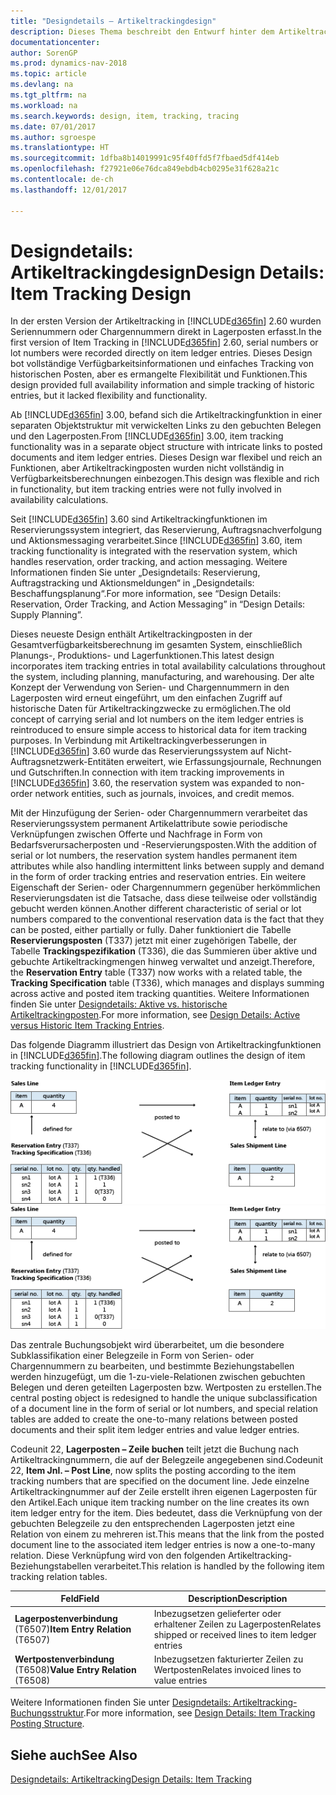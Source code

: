 ```yaml
---
title: "Designdetails – Artikeltrackingdesign"
description: Dieses Thema beschreibt den Entwurf hinter dem Artikeltracking in [!INCLUDE[d365fin](includes/d365fin_md.md)].
documentationcenter: 
author: SorenGP
ms.prod: dynamics-nav-2018
ms.topic: article
ms.devlang: na
ms.tgt_pltfrm: na
ms.workload: na
ms.search.keywords: design, item, tracking, tracing
ms.date: 07/01/2017
ms.author: sgroespe
ms.translationtype: HT
ms.sourcegitcommit: 1dfba8b14019991c95f40ffd5f7fbaed5df414eb
ms.openlocfilehash: f27921e06e76dca849ebdb4cb0295e31f628a21c
ms.contentlocale: de-ch
ms.lasthandoff: 12/01/2017

---
```

# <a name="design-details-item-tracking-design"></a><span data-ttu-id="b9967-103">Designdetails: Artikeltrackingdesign</span><span class="sxs-lookup"><span data-stu-id="b9967-103">Design Details: Item Tracking Design</span></span>
<span data-ttu-id="b9967-104">In der ersten Version der Artikeltracking in [!INCLUDE[d365fin](includes/d365fin_md.md)] 2.60 wurden Seriennummern oder Chargennummern direkt in Lagerposten erfasst.</span><span class="sxs-lookup"><span data-stu-id="b9967-104">In the first version of Item Tracking in [!INCLUDE[d365fin](includes/d365fin_md.md)] 2.60, serial numbers or lot numbers were recorded directly on item ledger entries.</span></span> <span data-ttu-id="b9967-105">Dieses Design bot vollständige Verfügbarkeitsinformationen und einfaches Tracking von historischen Posten, aber es ermangelte Flexibilität und Funktionen.</span><span class="sxs-lookup"><span data-stu-id="b9967-105">This design provided full availability information and simple tracking of historic entries, but it lacked flexibility and functionality.</span></span>  

<span data-ttu-id="b9967-106">Ab [!INCLUDE[d365fin](includes/d365fin_md.md)] 3.00, befand sich die Artikeltrackingfunktion in einer separaten Objektstruktur mit verwickelten Links zu den gebuchten Belegen und den Lagerposten.</span><span class="sxs-lookup"><span data-stu-id="b9967-106">From [!INCLUDE[d365fin](includes/d365fin_md.md)] 3.00, item tracking functionality was in a separate object structure with intricate links to posted documents and item ledger entries.</span></span> <span data-ttu-id="b9967-107">Dieses Design war flexibel und reich an Funktionen, aber Artikeltrackingposten wurden nicht vollständig in Verfügbarkeitsberechnungen einbezogen.</span><span class="sxs-lookup"><span data-stu-id="b9967-107">This design was flexible and rich in functionality, but item tracking entries were not fully involved in availability calculations.</span></span>  

<span data-ttu-id="b9967-108">Seit [!INCLUDE[d365fin](includes/d365fin_md.md)] 3.60 sind Artikeltrackingfunktionen im Reservierungssystem integriert, das Reservierung, Auftragsnachverfolgung und Aktionsmessaging verarbeitet.</span><span class="sxs-lookup"><span data-stu-id="b9967-108">Since [!INCLUDE[d365fin](includes/d365fin_md.md)] 3.60, item tracking functionality is integrated with the reservation system, which handles reservation, order tracking, and action messaging.</span></span> <span data-ttu-id="b9967-109">Weitere Informationen finden Sie unter „Designdetails: Reservierung, Auftragstracking und Aktionsmeldungen“ in „Designdetails: Beschaffungsplanung“.</span><span class="sxs-lookup"><span data-stu-id="b9967-109">For more information, see “Design Details: Reservation, Order Tracking, and Action Messaging” in “Design Details: Supply Planning”.</span></span>  

<span data-ttu-id="b9967-110">Dieses neueste Design enthält Artikeltrackingposten in der Gesamtverfügbarkeitsberechnung im gesamten System, einschließlich Planungs-, Produktions- und Lagerfunktionen.</span><span class="sxs-lookup"><span data-stu-id="b9967-110">This latest design incorporates item tracking entries in total availability calculations throughout the system, including planning, manufacturing, and warehousing.</span></span> <span data-ttu-id="b9967-111">Der alte Konzept der Verwendung von Serien- und Chargennummern in den Lagerposten wird erneut eingeführt, um den einfachen Zugriff auf historische Daten für Artikeltrackingzwecke zu ermöglichen.</span><span class="sxs-lookup"><span data-stu-id="b9967-111">The old concept of carrying serial and lot numbers on the item ledger entries is reintroduced to ensure simple access to historical data for item tracking purposes.</span></span> <span data-ttu-id="b9967-112">In Verbindung mit Artikeltrackingverbesserungen in [!INCLUDE[d365fin](includes/d365fin_md.md)] 3.60 wurde das Reservierungssystem auf Nicht-Auftragsnetzwerk-Entitäten erweitert, wie Erfassungsjournale, Rechnungen und Gutschriften.</span><span class="sxs-lookup"><span data-stu-id="b9967-112">In connection with item tracking improvements in [!INCLUDE[d365fin](includes/d365fin_md.md)] 3.60, the reservation system was expanded to non-order network entities, such as journals, invoices, and credit memos.</span></span>  

<span data-ttu-id="b9967-113">Mit der Hinzufügung der Serien- oder Chargennummern verarbeitet das Reservierungssystem permanent Artikelattribute sowie periodische Verknüpfungen zwischen Offerte und Nachfrage in Form von Bedarfsverursacherposten und -Reservierungsposten.</span><span class="sxs-lookup"><span data-stu-id="b9967-113">With the addition of serial or lot numbers, the reservation system handles permanent item attributes while also handling intermittent links between supply and demand in the form of order tracking entries and reservation entries.</span></span> <span data-ttu-id="b9967-114">Ein weitere Eigenschaft der Serien- oder Chargennummern gegenüber herkömmlichen Reservierungsdaten ist die Tatsache, dass diese teilweise oder vollständig gebucht werden können.</span><span class="sxs-lookup"><span data-stu-id="b9967-114">Another different characteristic of serial or lot numbers compared to the conventional reservation data is the fact that they can be posted, either partially or fully.</span></span> <span data-ttu-id="b9967-115">Daher funktioniert die Tabelle **Reservierungsposten** (T337) jetzt mit einer zugehörigen Tabelle, der Tabelle **Trackingspezifikation** (T336), die das Summieren über aktive und gebuchte Artikeltrackingmengen hinweg verwaltet und anzeigt.</span><span class="sxs-lookup"><span data-stu-id="b9967-115">Therefore, the **Reservation Entry** table (T337) now works with a related table, the **Tracking Specification** table (T336), which manages and displays summing across active and posted item tracking quantities.</span></span> <span data-ttu-id="b9967-116">Weitere Informationen finden Sie unter [Designdetails: Aktive vs. historische Artikeltrackingposten](design-details-active-versus-historic-item-tracking-entries.md).</span><span class="sxs-lookup"><span data-stu-id="b9967-116">For more information, see [Design Details: Active versus Historic Item Tracking Entries](design-details-active-versus-historic-item-tracking-entries.md).</span></span>  

<span data-ttu-id="b9967-117">Das folgende Diagramm illustriert das Design von Artikeltrackingfunktionen in [!INCLUDE[d365fin](includes/d365fin_md.md)].</span><span class="sxs-lookup"><span data-stu-id="b9967-117">The following diagram outlines the design of item tracking functionality in [!INCLUDE[d365fin](includes/d365fin_md.md)].</span></span>  

<span data-ttu-id="b9967-118">![Artikeltrackingentwurf](media/design_details_item_tracking_design.png "design_details_item_tracking_design")</span><span class="sxs-lookup"><span data-stu-id="b9967-118">![Item tracking design](media/design_details_item_tracking_design.png "design_details_item_tracking_design")</span></span>  

<span data-ttu-id="b9967-119">Das zentrale Buchungsobjekt wird überarbeitet, um die besondere Subklassifikation einer Belegzeile in Form von Serien- oder Chargennummern zu bearbeiten, und bestimmte Beziehungstabellen werden hinzugefügt, um die 1-zu-viele-Relationen zwischen gebuchten Belegen und deren geteilten Lagerposten bzw. Wertposten zu erstellen.</span><span class="sxs-lookup"><span data-stu-id="b9967-119">The central posting object is redesigned to handle the unique subclassification of a document line in the form of serial or lot numbers, and special relation tables are added to create the one-to-many relations between posted documents and their split item ledger entries and value ledger entries.</span></span>  

<span data-ttu-id="b9967-120">Codeunit 22, **Lagerposten – Zeile buchen** teilt jetzt die Buchung nach Artikeltrackingnummern, die auf der Belegzeile angegebenen sind.</span><span class="sxs-lookup"><span data-stu-id="b9967-120">Codeunit 22, **Item Jnl. – Post Line**, now splits the posting according to the item tracking numbers that are specified on the document line.</span></span> <span data-ttu-id="b9967-121">Jede einzelne Artikeltrackingnummer auf der Zeile erstellt ihren eigenen Lagerposten für den Artikel.</span><span class="sxs-lookup"><span data-stu-id="b9967-121">Each unique item tracking number on the line creates its own item ledger entry for the item.</span></span> <span data-ttu-id="b9967-122">Dies bedeutet, dass die Verknüpfung von der gebuchten Belegzeile zu den entsprechenden Lagerposten jetzt eine Relation von einem zu mehreren ist.</span><span class="sxs-lookup"><span data-stu-id="b9967-122">This means that the link from the posted document line to the associated item ledger entries is now a one-to-many relation.</span></span> <span data-ttu-id="b9967-123">Diese Verknüpfung wird von den folgenden Artikeltracking-Beziehungstabellen verarbeitet.</span><span class="sxs-lookup"><span data-stu-id="b9967-123">This relation is handled by the following item tracking relation tables.</span></span>  

|<span data-ttu-id="b9967-124">Feld</span><span class="sxs-lookup"><span data-stu-id="b9967-124">Field</span></span>|<span data-ttu-id="b9967-125">Description</span><span class="sxs-lookup"><span data-stu-id="b9967-125">Description</span></span>|  
|---------------|---------------------------------------|  
|<span data-ttu-id="b9967-126">**Lagerpostenverbindung** (T6507)</span><span class="sxs-lookup"><span data-stu-id="b9967-126">**Item Entry Relation** (T6507)</span></span>|<span data-ttu-id="b9967-127">Inbezugsetzen gelieferter oder erhaltener Zeilen zu Lagerposten</span><span class="sxs-lookup"><span data-stu-id="b9967-127">Relates shipped or received lines to item ledger entries</span></span>|  
|<span data-ttu-id="b9967-128">**Wertpostenverbindung** (T6508)</span><span class="sxs-lookup"><span data-stu-id="b9967-128">**Value Entry Relation** (T6508)</span></span>|<span data-ttu-id="b9967-129">Inbezugsetzen fakturierter Zeilen zu Wertposten</span><span class="sxs-lookup"><span data-stu-id="b9967-129">Relates invoiced lines to value entries</span></span>|  

<span data-ttu-id="b9967-130">Weitere Informationen finden Sie unter [Designdetails: Artikeltracking-Buchungsstruktur](design-details-item-tracking-posting-structure.md).</span><span class="sxs-lookup"><span data-stu-id="b9967-130">For more information, see [Design Details: Item Tracking Posting Structure](design-details-item-tracking-posting-structure.md).</span></span>  

## <a name="see-also"></a><span data-ttu-id="b9967-131">Siehe auch</span><span class="sxs-lookup"><span data-stu-id="b9967-131">See Also</span></span>  
[<span data-ttu-id="b9967-132">Designdetails: Artikeltracking</span><span class="sxs-lookup"><span data-stu-id="b9967-132">Design Details: Item Tracking</span></span>](design-details-item-tracking.md)

